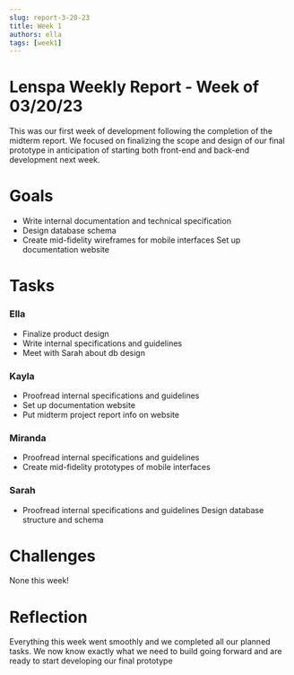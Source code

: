 ```yaml
---
slug: report-3-20-23
title: Week 1
authors: ella
tags: [week1]
---
```


# Lenspa Weekly Report - Week of 03/20/23

This was our first week of development following the completion of the midterm report. We focused on finalizing the scope and design of our final prototype in anticipation of starting both front-end and back-end development next week.

# Goals

- Write internal documentation and technical specification
- Design database schema
- Create mid-fidelity wireframes for mobile interfaces
  Set up documentation website

# Tasks

### Ella

- Finalize product design
- Write internal specifications and guidelines
- Meet with Sarah about db design

### Kayla

- Proofread internal specifications and guidelines
- Set up documentation website
- Put midterm project report info on website

### Miranda

- Proofread internal specifications and guidelines
- Create mid-fidelity prototypes of mobile interfaces

### Sarah

- Proofread internal specifications and guidelines
  Design database structure and schema

# Challenges

None this week!

# Reflection

Everything this week went smoothly and we completed all our planned tasks. We now know exactly what we need to build going forward and are ready to start developing our final prototype
